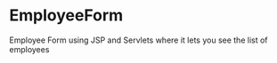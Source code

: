EmployeeForm
============

Employee Form using JSP and Servlets where it lets you see the list of employees

